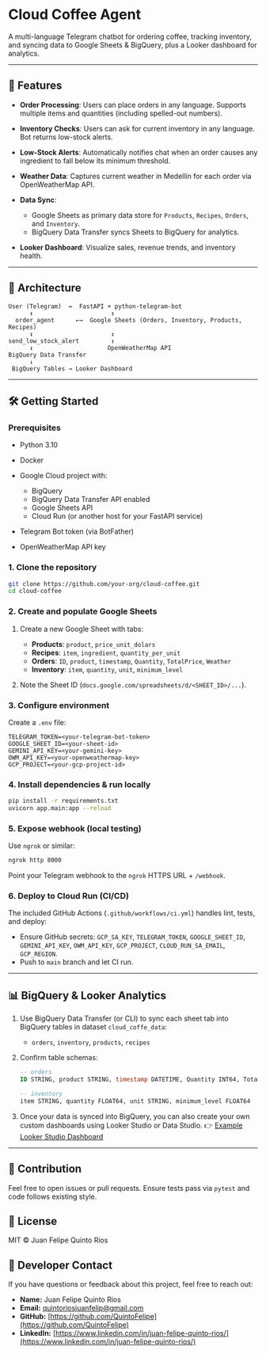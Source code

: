 # Cloud Coffee Agent

A multi-language Telegram chatbot for ordering coffee, tracking inventory, and syncing data to Google Sheets & BigQuery, plus a Looker dashboard for analytics.

---

## 🚀 Features

* **Order Processing**: Users can place orders in any language. Supports multiple items and quantities (including spelled-out numbers).
* **Inventory Checks**: Users can ask for current inventory in any language. Bot returns low-stock alerts.
* **Low-Stock Alerts**: Automatically notifies chat when an order causes any ingredient to fall below its minimum threshold.
* **Weather Data**: Captures current weather in Medellín for each order via OpenWeatherMap API.
* **Data Sync**:

  * Google Sheets as primary data store for `Products`, `Recipes`, `Orders`, and `Inventory`.
  * BigQuery Data Transfer syncs Sheets to BigQuery for analytics.
* **Looker Dashboard**: Visualize sales, revenue trends, and inventory health.

---

## 🧩 Architecture

```text
User (Telegram)  ↔  FastAPI + python-telegram-bot
      ↕                      ↕
  order_agent      ←→  Google Sheets (Orders, Inventory, Products, Recipes)
      ↕                      ↕
send_low_stock_alert         ↕
      ↕                     OpenWeatherMap API
BigQuery Data Transfer
      ↓
 BigQuery Tables → Looker Dashboard
```

---

## 🛠️ Getting Started

### Prerequisites

* Python 3.10
* Docker
* Google Cloud project with:

  * BigQuery
  * BigQuery Data Transfer API enabled
  * Google Sheets API
  * Cloud Run (or another host for your FastAPI service)
* Telegram Bot token (via BotFather)
* OpenWeatherMap API key

### 1. Clone the repository

```bash
git clone https://github.com/your-org/cloud-coffee.git
cd cloud-coffee
```

### 2. Create and populate Google Sheets

1. Create a new Google Sheet with tabs:

   * **Products**: `product`, `price_unit_dolars`
   * **Recipes**: `item`, `ingredient`, `quantity_per_unit`
   * **Orders**: `ID`, `product`, `timestamp`, `Quantity`, `TotalPrice`, `Weather`
   * **Inventory**: `item`, `quantity`, `unit`, `minimum_level`
2. Note the Sheet ID (`docs.google.com/spreadsheets/d/<SHEET_ID>/...`).

### 3. Configure environment

Create a `.env` file:

```dotenv
TELEGRAM_TOKEN=<your-telegram-bot-token>
GOOGLE_SHEET_ID=<your-sheet-id>
GEMINI_API_KEY=<your-gemini-key>
OWM_API_KEY=<your-openweathermap-key>
GCP_PROJECT=<your-gcp-project-id>
```

### 4. Install dependencies & run locally

```bash
pip install -r requirements.txt
uvicorn app.main:app --reload
```

### 5. Expose webhook (local testing)

Use `ngrok` or similar:

```bash
ngrok http 8000
```

Point your Telegram webhook to the `ngrok` HTTPS URL + `/webhook`.

### 6. Deploy to Cloud Run (CI/CD)

The included GitHub Actions (`.github/workflows/ci.yml`) handles lint, tests, and deploy:

* Ensure GitHub secrets: `GCP_SA_KEY`, `TELEGRAM_TOKEN`, `GOOGLE_SHEET_ID`, `GEMINI_API_KEY`, `OWM_API_KEY`, `GCP_PROJECT`, `CLOUD_RUN_SA_EMAIL`, `GCP_REGION`.
* Push to `main` branch and let CI run.

---

## 📊 BigQuery & Looker Analytics

1. Use BigQuery Data Transfer (or CLI) to sync each sheet tab into BigQuery tables in dataset `cloud_coffe_data`:

   * `orders`, `inventory`, `products`, `recipes`
2. Confirm table schemas:

   ```sql
   -- orders
   ID STRING, product STRING, timestamp DATETIME, Quantity INT64, TotalPrice FLOAT64, Weather STRING

   -- inventory
   item STRING, quantity FLOAT64, unit STRING, minimum_level FLOAT64
   ```
3. Once your data is synced into BigQuery, you can also create your own custom dashboards using Looker Studio or Data Studio. 👉 [Example Looker Studio Dashboard](https://lookerstudio.google.com/reporting/23b9ffa3-103c-4421-bbbd-0cf8a1bb566a)

---

## 🤝 Contribution

Feel free to open issues or pull requests. Ensure tests pass via `pytest` and code follows existing style.

## 📄 License

MIT © Juan Felipe Quinto Rios

## 👤 Developer Contact

If you have questions or feedback about this project, feel free to reach out:

* **Name:** Juan Felipe Quinto Rios
* **Email:** [quintoriosjuanfelip@gmail.com](mailto:quintoriosjuanfelip@gmail.com)
* **GitHub:** [https://github.com/QuintoFelipe](https://github.com/QuintoFelipe)
* **LinkedIn:** [https://www.linkedin.com/in/juan-felipe-quinto-rios/](https://www.linkedin.com/in/juan-felipe-quinto-rios/)
